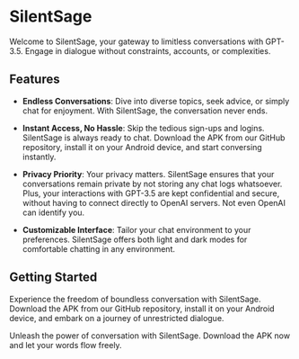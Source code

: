 SilentSage
==========

Welcome to SilentSage, your gateway to limitless conversations with GPT-3.5. Engage in dialogue without constraints, accounts, or complexities.

Features
--------

*   **Endless Conversations**: Dive into diverse topics, seek advice, or simply chat for enjoyment. With SilentSage, the conversation never ends.
    
*   **Instant Access, No Hassle**: Skip the tedious sign-ups and logins. SilentSage is always ready to chat. Download the APK from our GitHub repository, install it on your Android device, and start conversing instantly.
    
*   **Privacy Priority**: Your privacy matters. SilentSage ensures that your conversations remain private by not storing any chat logs whatsoever. Plus, your interactions with GPT-3.5 are kept confidential and secure, without having to connect directly to OpenAI servers. Not even OpenAI can identify you.
    
*   **Customizable Interface**: Tailor your chat environment to your preferences. SilentSage offers both light and dark modes for comfortable chatting in any environment.
    

Getting Started
---------------

Experience the freedom of boundless conversation with SilentSage. Download the APK from our GitHub repository, install it on your Android device, and embark on a journey of unrestricted dialogue.

Unleash the power of conversation with SilentSage. Download the APK now and let your words flow freely.

